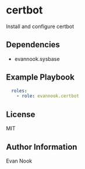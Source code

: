 certbot
=======

Install and configure certbot

Dependencies
------------

- evannook.sysbase

Example Playbook
----------------

```yaml
  roles:
    - role: evannook.certbot
```

License
-------

MIT

Author Information
------------------

Evan Nook
